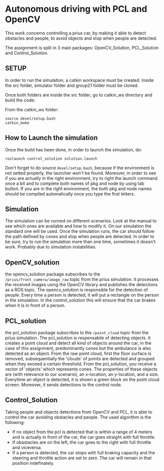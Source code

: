 # Autonomous driving with PCL and OpenCV
This work concerns controlling a prius car, by making it able to detect obstacles and people, to avoid objects and stop when people are detected.

The assignment is split in 3 main packages: OpenCV_Solution, PCL_Solution and Control_Solution.

## SETUP

In order to run the simulation, a catkin workspace must be created. Inside the src folder, simulator folder and group21 folder must be cloned. 

Once both folders are inside the src folder, go to catkin_ws directory and build the code:

From the catkin_ws folder:

`source devel/setup.bash`<br>
`catkin_make`


## How to Launch the simulation

Once the build has been done, in order to launch the simulation, do:

`roslaunch control_solution solution.launch`

Don't forget to do source `devel/setup.bash`, because if the environment is not setted properly, the launcher won't be found. Moreover, in order to see if you are actually in the right environment, try to right the launch command once a bit and to complete both names of pkg and node by using tab button. If you are in the right environment, the both pkg and node names should be compiled automatically once you type the first letters. 

## Simulation 
The simulation can be runned on different scenarios. Look at the manual to see which ones are available and how to modify it. On our simulation the standard one will be used. 
Once the simulation runs, the car should follow the path defined by cones and stop when people are detected. In order to be sure, try to run the simulation more than one time, sometimes it doesn't work. Probably due to simulation instabilities. 

## OpenCV_solution 
the opencv_solution package subscribes to the 
`/prius/front_camera/image_raw`
topic from the prius simulation. It processes the received images using the OpenCV library and publishes the detections as a ROS topic. The opencv_solution is responsible for the detection of people. Every time a person is detected, it will put a rectangle on the person in the simulation. In the control_solution this will ensure that the car brakes when it is in front of a person.

## PCL_solution
the pcl_solution package subscribes to the
`/point_cloud`
topic from the prius simulation. The pcl_solution is respensabile of detecting objects. It creates a point cloud and detect all kind of objects around the car, in the case of this assignment, predominantly cones but the ambulance is also detected as an object. From the raw point cloud, first the floor surface is removed, subsequentially the 'clouds' of points are detected and grouped when they exceed a certain threshold. From the pcl_solution, you receive a vector of 'objects' which represents cones. The properties of these objects are (with relevance to our scenario), an x-location, an y-location, and a size.
Everytime an object is detected, it is shown a green block on the point cloud screen. Moreover, it sends detections to the control node. 


## Control_Solution
Taking people and objects detections from OpenCV and PCL, it is able to control the car avoiding obstacles and people. 
The used algorithm is the following:

* If no object from the pcl is detected that is within a range of 4 meters and is actually in front of the car, the car goes straight with full throttle. <br>
* If obastacles are on the left, the car goes to the right with full throttle and viceversa. <br>
* If a person is detected, the car stops with full braking capacity and the steering and throttle action are set to zero. The car will remain in that position indefinately.

